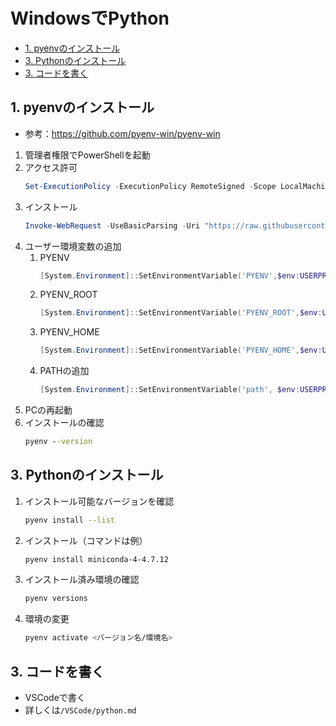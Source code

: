 # WindowsでPython

- [1. pyenvのインストール](#1-pyenvのインストール)
- [3. Pythonのインストール](#3-pythonのインストール)
- [3. コードを書く](#3-コードを書く)

## 1. pyenvのインストール
- 参考：https://github.com/pyenv-win/pyenv-win

1. 管理者権限でPowerShellを起動
2. アクセス許可
   ```PowerShell
   Set-ExecutionPolicy -ExecutionPolicy RemoteSigned -Scope LocalMachine
   ```
3. インストール
   ```PowerShell
   Invoke-WebRequest -UseBasicParsing -Uri "https://raw.githubusercontent.com/pyenv-win/pyenv-win/master/pyenv-win/install-pyenv-win.ps1" -OutFile "./install-pyenv-win.ps1"; &"./install-pyenv-win.ps1"
   ```
3. ユーザー環境変数の追加
   1. PYENV
      ```PowerShell
      [System.Environment]::SetEnvironmentVariable('PYENV',$env:USERPROFILE + "\.pyenv\pyenv-win\","User")
      ```
   2. PYENV_ROOT  
      ```PowerShell
      [System.Environment]::SetEnvironmentVariable('PYENV_ROOT',$env:USERPROFILE + "\.pyenv\pyenv-win\","User")
      ```
   3. PYENV_HOME
      ```PowerShell
      [System.Environment]::SetEnvironmentVariable('PYENV_HOME',$env:USERPROFILE + "\.pyenv\pyenv-win\","User")
      ```
   4. PATHの追加
      ```PowerShell
      [System.Environment]::SetEnvironmentVariable('path', $env:USERPROFILE + "\.pyenv\pyenv-win\bin;" + $env:USERPROFILE + "\.pyenv\pyenv-win\shims;" + [System.Environment]::GetEnvironmentVariable('path', "User"),"User")
      ```
4. PCの再起動
5. インストールの確認
     ```cmd
     pyenv --version
     ```

## 3. Pythonのインストール
1. インストール可能なバージョンを確認  
    ```zsh
    pyenv install --list
    ```
2. インストール（コマンドは例）  
    ```zsh
    pyenv install miniconda-4-4.7.12
    ```
3. インストール済み環境の確認  
    ```zsh
    pyenv versions
    ```
4. 環境の変更
    ```zsh
    pyenv activate <バージョン名/環境名>
    ```

## 3. コードを書く
- VSCodeで書く
- 詳しくは`/VSCode/python.md`